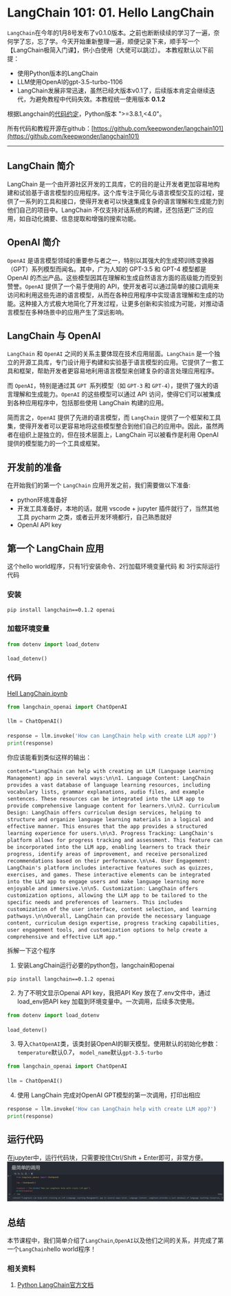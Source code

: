 # LangChain 101: 01. Hello LangChain

`LangChain`在今年的1月8号发布了v0.1.0版本。之前也断断续续的学习了一遍，奈何学了忘，忘了学。今天开始重新整理一遍，顺便记录下来，顺手写一个【LangChain极简入门课】，供小白使用（大佬可以跳过）。
本教程默认以下前提：
- 使用Python版本的LangChain
- LLM使用OpenAI的gpt-3.5-turbo-1106
- LangChain发展非常迅速，虽然已经大版本v0.1了，后续版本肯定会继续迭代，为避免教程中代码失效。本教程统一使用版本 **0.1.2**

根据Langchain的[代码约定](https://github.com/langchain-ai/langchain/blob/v0.0.235/pyproject.toml#L14C1-L14C24)，Python版本 ">=3.8.1,<4.0"。

所有代码和教程开源在github：[https://github.com/keepwonder/langchain101](https://github.com/keepwonder/langchain101)

----

## LangChain 简介
LangChain 是一个由开源社区开发的工具库，它的目的是让开发者更加容易地构建和试验基于语言模型的应用程序。这个库专注于简化与语言模型交互的过程，提供了一系列的工具和接口，使得开发者可以快速集成复杂的语言理解和生成能力到他们自己的项目中。LangChain 不仅支持对话系统的构建，还包括更广泛的应用，如自动化摘要、信息提取和增强的搜索功能。


## OpenAI 简介
`OpenAI` 是语言模型领域的重要参与者之一，特别以其强大的生成预训练变换器（GPT）系列模型而闻名。其中，广为人知的 GPT-3.5 和 GPT-4 模型都是 OpenAI 的杰出产品。这些模型因其在理解和生成自然语言方面的高级能力而受到赞誉。`OpenAI` 提供了一个易于使用的 API，使开发者可以通过简单的接口调用来访问和利用这些先进的语言模型，从而在各种应用程序中实现语言理解和生成的功能。这种接入方式极大地简化了开发过程，让更多创新和实验成为可能，对推动语言模型在多种场景中的应用产生了深远影响。

## LangChain 与 OpenAI
`LangChain` 和 `OpenAI` 之间的关系主要体现在技术应用层面。`LangChain` 是一个独立的开源工具库，专门设计用于构建和实验基于语言模型的应用。它提供了一套工具和框架，帮助开发者更容易地利用语言模型来创建复杂的语言处理应用程序。

而 `OpenAI`，特别是通过其 `GPT `系列模型（如 `GPT-3` 和 `GPT-4`），提供了强大的语言理解和生成能力。`OpenAI` 的这些模型可以通过 API 访问，使得它们可以被集成到各种应用程序中，包括那些使用 LangChain 构建的应用。

简而言之，`OpenAI` 提供了先进的语言模型，而 `LangChain` 提供了一个框架和工具集，使得开发者可以更容易地将这些模型整合到他们自己的应用中。因此，虽然两者在组织上是独立的，但在技术层面上，LangChain 可以被看作是利用 OpenAI 提供的模型能力的一个工具或框架。


## 开发前的准备
在开始我们的第一个 `LangChain` 应用开发之前，我们需要做以下准备:

- python环境准备好
- 开发工具准备好，本地的话，就用 vscode + jupyter 插件就行了，当然其他工具 pycharm 之类，或者云开发环境都行，自己熟悉就好
- OpenAI API key

## 第一个 LangChain 应用

这个hello world程序，只有1行安装命令、2行加载环境变量代码 和 3行实际运行代码

### 安装
```shell
pip install langchain==0.1.2 openai
```

### 加载环境变量
```python
from dotenv import load_dotenv

load_dotenv()
```

### 代码
[Hell LangChain.ipynb](./Hello%20LangChain.ipynb)
```python
from langchain_openai import ChatOpenAI

llm = ChatOpenAI()

response = llm.invoke('How can LangChain help with create LLM app?')
print(response)
```

你应该能看到类似这样的输出：

```shell
content="LangChain can help with creating an LLM (Language Learning Management) app in several ways:\n\n1. Language Content: LangChain provides a vast database of language learning resources, including vocabulary lists, grammar explanations, audio files, and example sentences. These resources can be integrated into the LLM app to provide comprehensive language content for learners.\n\n2. Curriculum Design: LangChain offers curriculum design services, helping to structure and organize language learning materials in a logical and effective manner. This ensures that the app provides a structured learning experience for users.\n\n3. Progress Tracking: LangChain's platform allows for progress tracking and assessment. This feature can be incorporated into the LLM app, enabling learners to track their progress, identify areas of improvement, and receive personalized recommendations based on their performance.\n\n4. User Engagement: LangChain's platform includes interactive features such as quizzes, exercises, and games. These interactive elements can be integrated into the LLM app to engage users and make language learning more enjoyable and immersive.\n\n5. Customization: LangChain offers customization options, allowing the LLM app to be tailored to the specific needs and preferences of learners. This includes customization of the user interface, content selection, and learning pathways.\n\nOverall, LangChain can provide the necessary language content, curriculum design expertise, progress tracking capabilities, user engagement tools, and customization options to help create a comprehensive and effective LLM app."
```

拆解一下这个程序

1. 安装LangChain运行必要的python包，langchain和openai
```shell
pip install langchain==0.1.2 openai
```

2. 为了不明文显示Openai API key，我把API Key 放在了.env文件中，通过load_env把API key 加载到环境变量中。一次调用，后续多次使用。
```python
from dotenv import load_dotenv

load_dotenv()
```

3. 导入`ChatOpenAI`类，该类封装OpenAI的聊天模型。使用默认的初始化参数：`temperature`默认0.7， `model_name`默认`gpt-3.5-turbo`
```python
from langchain_openai import ChatOpenAI

llm = ChatOpenAI()
```

4. 使用 LangChain 完成对OpenAI GPT模型的第一次调用，打印出相应
```python
response = llm.invoke('How can LangChain help with create LLM app?')
print(response)
```

## 运行代码
在jupyter中，运行代码块，只需要按住Ctrl/Shift + Enter即可，非常方便。
![](./hello_langchain.png)

## 总结
本节课程中，我们简单介绍了`LangChain`,`OpenAI`以及他们之间的关系，并完成了第一个`LangChain`hello world程序！

### 相关资料
1. [Python LangChain官方文档](https://python.langchain.com/docs/get_started/quickstart)